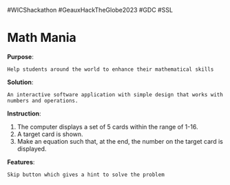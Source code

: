 #WICShackathon #GeauxHackTheGlobe2023 #GDC #SSL

# **Math Mania**

**Purpose**:

    Help students around the world to enhance their mathematical skills 
**Solution**:

    An interactive software application with simple design that works with numbers and operations.
**Instruction**:

  1.	The computer displays a set of 5 cards within the range of 1-16. 
  2.	A target card is shown.
  3.	Make an equation such that, at the end, the number on the target card is displayed.

**Features**: 

    Skip button which gives a hint to solve the problem
